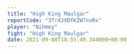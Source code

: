 ```yaml
---
title: "High King Maulgar"
reportCode: "3Tr4JVDfKZW7nvRx"
player: "Nihmey"
fight: "High King Maulgar"
date: 2021-09-08T18:55:49.344000+00:00
---
```

